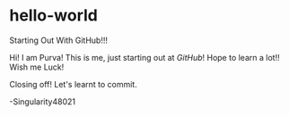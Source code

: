 # hello-world
Starting Out With GitHub!!!

Hi! I am Purva! This is me, just starting out at *GitHub*! Hope to learn a lot!!
Wish me Luck!

Closing off! Let's learnt to commit.

-Singularity48021
